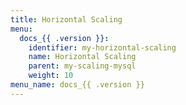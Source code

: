 ```yaml
---
title: Horizontal Scaling
menu:
  docs_{{ .version }}:
    identifier: my-horizontal-scaling
    name: Horizontal Scaling
    parent: my-scaling-mysql
    weight: 10
menu_name: docs_{{ .version }}
---
```

